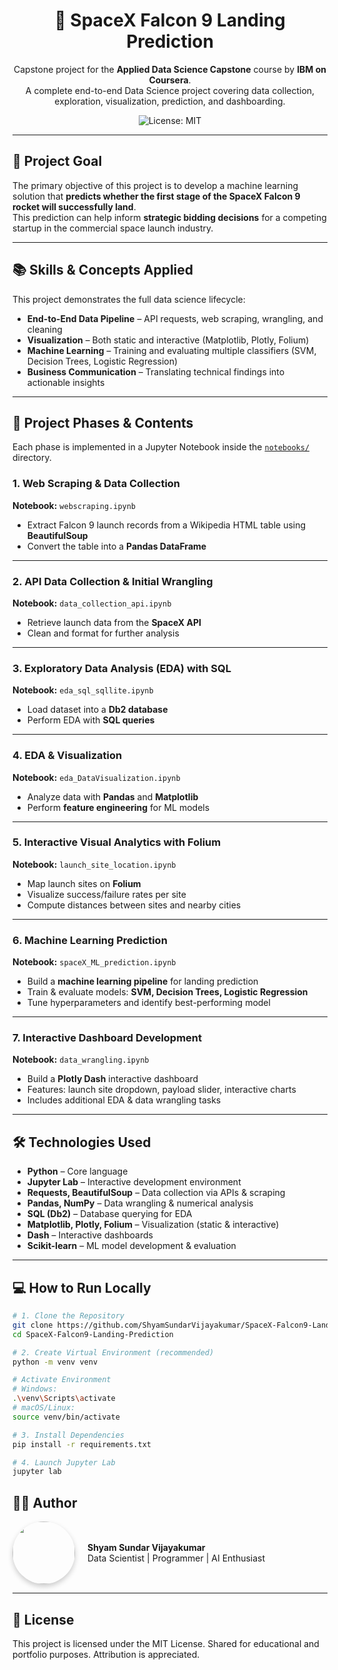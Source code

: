 <div align="center">
  <h1>🚀 SpaceX Falcon 9 Landing Prediction</h1>
  <p>
    Capstone project for the <strong>Applied Data Science Capstone</strong> course by <strong>IBM on Coursera</strong>.<br>
    A complete end-to-end Data Science project covering data collection, exploration, visualization, prediction, and dashboarding.
  </p>
  <img src="https://img.shields.io/badge/License-MIT-blue" alt="License: MIT">
</div>

---

## 🎯 Project Goal
The primary objective of this project is to develop a machine learning solution that **predicts whether the first stage of the SpaceX Falcon 9 rocket will successfully land**.  
This prediction can help inform **strategic bidding decisions** for a competing startup in the commercial space launch industry.

---

## 📚 Skills & Concepts Applied
This project demonstrates the full data science lifecycle:

- **End-to-End Data Pipeline** – API requests, web scraping, wrangling, and cleaning  
- **Visualization** – Both static and interactive (Matplotlib, Plotly, Folium)  
- **Machine Learning** – Training and evaluating multiple classifiers (SVM, Decision Trees, Logistic Regression)  
- **Business Communication** – Translating technical findings into actionable insights  

---

## 📂 Project Phases & Contents
Each phase is implemented in a Jupyter Notebook inside the [`notebooks/`](notebooks/) directory.

### 1. Web Scraping & Data Collection  
**Notebook:** `webscraping.ipynb`  
- Extract Falcon 9 launch records from a Wikipedia HTML table using **BeautifulSoup**  
- Convert the table into a **Pandas DataFrame**

---

### 2. API Data Collection & Initial Wrangling  
**Notebook:** `data_collection_api.ipynb`  
- Retrieve launch data from the **SpaceX API**  
- Clean and format for further analysis

---

### 3. Exploratory Data Analysis (EDA) with SQL  
**Notebook:** `eda_sql_sqllite.ipynb`  
- Load dataset into a **Db2 database**  
- Perform EDA with **SQL queries**

---

### 4. EDA & Visualization  
**Notebook:** `eda_DataVisualization.ipynb`  
- Analyze data with **Pandas** and **Matplotlib**  
- Perform **feature engineering** for ML models

---

### 5. Interactive Visual Analytics with Folium  
**Notebook:** `launch_site_location.ipynb`  
- Map launch sites on **Folium**  
- Visualize success/failure rates per site  
- Compute distances between sites and nearby cities  

---

### 6. Machine Learning Prediction  
**Notebook:** `spaceX_ML_prediction.ipynb`  
- Build a **machine learning pipeline** for landing prediction  
- Train & evaluate models: **SVM, Decision Trees, Logistic Regression**  
- Tune hyperparameters and identify best-performing model  

---

### 7. Interactive Dashboard Development  
**Notebook:** `data_wrangling.ipynb`  
- Build a **Plotly Dash** interactive dashboard  
- Features: launch site dropdown, payload slider, interactive charts  
- Includes additional EDA & data wrangling tasks  

---

## 🛠️ Technologies Used
- **Python** – Core language  
- **Jupyter Lab** – Interactive development environment  
- **Requests, BeautifulSoup** – Data collection via APIs & scraping  
- **Pandas, NumPy** – Data wrangling & numerical analysis  
- **SQL (Db2)** – Database querying for EDA  
- **Matplotlib, Plotly, Folium** – Visualization (static & interactive)  
- **Dash** – Interactive dashboards  
- **Scikit-learn** – ML model development & evaluation  

---

## 💻 How to Run Locally

```bash
# 1. Clone the Repository
git clone https://github.com/ShyamSundarVijayakumar/SpaceX-Falcon9-Landing-Prediction.git
cd SpaceX-Falcon9-Landing-Prediction

# 2. Create Virtual Environment (recommended)
python -m venv venv

# Activate Environment
# Windows:
.\venv\Scripts\activate
# macOS/Linux:
source venv/bin/activate

# 3. Install Dependencies
pip install -r requirements.txt

# 4. Launch Jupyter Lab
jupyter lab
```

## 👨‍💻 Author
<div style="display: flex; align-items: center; gap: 20px"> <img src="https://avatars.githubusercontent.com/u/27292813?s=200" width="100" style="border-radius: 50%; box-shadow: 0 4px 8px rgba(0,0,0,0.2)"> <div> <strong>Shyam Sundar Vijayakumar</strong><br> Data Scientist | Programmer | AI Enthusiast </div> </div>

---

## 📜 License
This project is licensed under the MIT License.
Shared for educational and portfolio purposes. Attribution is appreciated.

